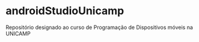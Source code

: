# androidStudioUnicamp
Repositório designado ao curso de Programação de Dispositivos móveis na UNICAMP
